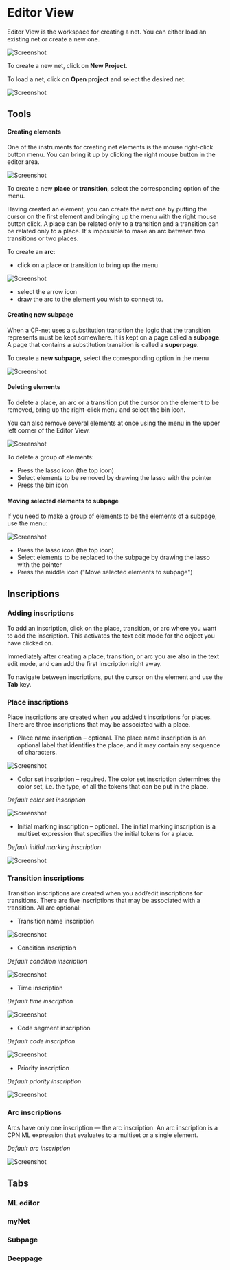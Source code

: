# Editor View
Editor View is the workspace for creating a net. You can either load an existing net or create a new one.

![Screenshot](img/editor-view.png)

To create a new net, click on **New Project**.

To load a net, click on **Open project** and select the desired net.

![Screenshot](img/head.png)


## Tools

#### Creating elements
One of the instruments for creating net elements is the mouse right-click button menu. You can bring it up by clicking the right mouse button in the editor area.

![Screenshot](img/mouse-menu.png)

To create a new **place** or **transition**, select the corresponding option of the menu.

Having created an element, you can create the next one by putting the cursor on the first element and bringing up the menu with the right mouse button click. A place can be related only to a transition and a transition can be related only to a place. It's impossible to make an arc between two transitions or two places.


To create an **arc**: 
- click on a place or transition to bring up the menu 

![Screenshot](img/menu2.png)

- select the arrow icon
- draw the arc to the element you wish to connect to.


#### Creating new subpage
When a CP-net uses a substitution transition the logic that the transition represents must be kept somewhere. It is kept on a page called a **subpage**.
A page that contains a substitution transition is called a **superpage**. 

To create a **new subpage**, select the corresponding option in the menu

![Screenshot](img/mouse-menu.png)


#### Deleting elements

To delete a place, an arc or a transition put the cursor on the element to be removed, bring up the right-click menu and select the bin icon.

You can also remove several elements at once using the menu in the upper left corner of the Editor View. 

![Screenshot](img/lasso.png)

To delete a group of elements:
- Press the lasso icon (the top icon)
- Select elements to be removed by drawing the lasso with the pointer
- Press the bin icon

#### Moving selected elements to subpage
If you need to make a group of elements to be the elements of a subpage, use the menu:

![Screenshot](img/lasso.png)

- Press the lasso icon (the top icon)
- Select elements to be replaced to the subpage by drawing the lasso with the pointer
- Press the middle icon ("Move selected elements to subpage")


## Inscriptions

### Adding inscriptions
To add an inscription, click on the place, transition, or arc where you want to add the inscription. This activates the text edit mode for the object you have clicked on.

Immediately after creating a place, transition, or arc you are also in the text edit mode, and can add the first inscription right away.

To navigate between inscriptions, put the cursor on the element and use the **Tab** key.

### Place inscriptions
Place inscriptions are created when you add/edit inscriptions for places. There are three inscriptions that may be associated with a place.

- Place name inscription – optional. The place name inscription is an optional label that identifies the place, and it may contain any sequence of characters.

![Screenshot](img/place-name.png)

- Color set inscription – required. The color set inscription determines the color set, i.e. the type, of all the tokens that can be put in the place. 

*Default color set inscription*

![Screenshot](img/place-unit.png) 


- Initial marking inscription – optional. The initial marking inscription is a multiset expression that specifies the initial tokens for a place. 

*Default initial marking inscription*

![Screenshot](img/place-initial-marking.png)



### Transition inscriptions
Transition inscriptions are created when you add/edit inscriptions for transitions.
There are five inscriptions that may be associated with a transition. All are optional:

- Transition name inscription

![Screenshot](img/transition-name.png)

- Condition inscription

*Default condition inscription*

![Screenshot](img/transition-condition.png)

- Time inscription

*Default time inscription*

![Screenshot](img/transition-time.png)

- Code segment inscription

*Default code inscription*

![Screenshot](img/transition-code.png)

- Priority inscription

*Default priority inscription*

![Screenshot](img/transition-priority.png)



### Arc inscriptions

Arcs have only one inscription — the arc inscription. An arc inscription is a CPN ML expression that evaluates to a multiset or a single element.

*Default arc inscription*

![Screenshot](img/arc.png)

## Tabs
### ML editor

### myNet

### Subpage

### Deeppage